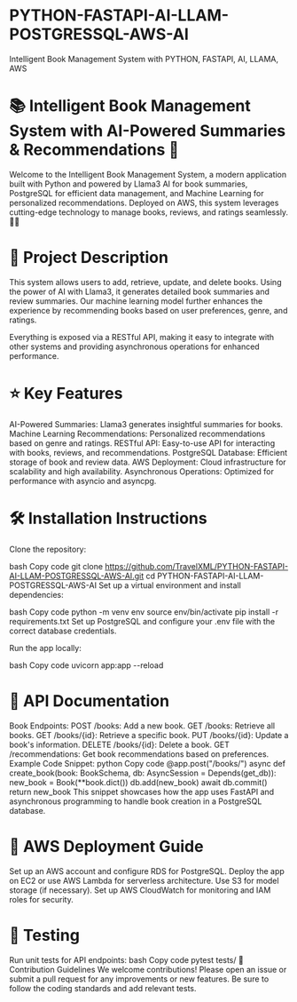 # PYTHON-FASTAPI-AI-LLAM-POSTGRESSQL-AWS-AI
Intelligent Book Management System with PYTHON, FASTAPI, AI, LLAMA, AWS
# 📚 Intelligent Book Management System with AI-Powered Summaries & Recommendations 🚀
Welcome to the Intelligent Book Management System, a modern application built with Python and powered by Llama3 AI for book summaries, PostgreSQL for efficient data management, and Machine Learning for personalized recommendations. Deployed on AWS, this system leverages cutting-edge technology to manage books, reviews, and ratings seamlessly. 📖✨

# 📝 Project Description
This system allows users to add, retrieve, update, and delete books. Using the power of AI with Llama3, it generates detailed book summaries and review summaries. Our machine learning model further enhances the experience by recommending books based on user preferences, genre, and ratings.

Everything is exposed via a RESTful API, making it easy to integrate with other systems and providing asynchronous operations for enhanced performance.

# ⭐ Key Features
AI-Powered Summaries: Llama3 generates insightful summaries for books.
Machine Learning Recommendations: Personalized recommendations based on genre and ratings.
RESTful API: Easy-to-use API for interacting with books, reviews, and recommendations.
PostgreSQL Database: Efficient storage of book and review data.
AWS Deployment: Cloud infrastructure for scalability and high availability.
Asynchronous Operations: Optimized for performance with asyncio and asyncpg.
# 🛠️ Installation Instructions
Clone the repository:

bash
Copy code
git clone https://github.com/TravelXML/PYTHON-FASTAPI-AI-LLAM-POSTGRESSQL-AWS-AI.git
cd PYTHON-FASTAPI-AI-LLAM-POSTGRESSQL-AWS-AI
Set up a virtual environment and install dependencies:

bash
Copy code
python -m venv env
source env/bin/activate
pip install -r requirements.txt
Set up PostgreSQL and configure your .env file with the correct database credentials.

Run the app locally:

bash
Copy code
uvicorn app:app --reload
# 🔗 API Documentation
Book Endpoints:
POST /books: Add a new book.
GET /books: Retrieve all books.
GET /books/{id}: Retrieve a specific book.
PUT /books/{id}: Update a book's information.
DELETE /books/{id}: Delete a book.
GET /recommendations: Get book recommendations based on preferences.
Example Code Snippet:
python
Copy code
@app.post("/books/")
async def create_book(book: BookSchema, db: AsyncSession = Depends(get_db)):
    new_book = Book(**book.dict())
    db.add(new_book)
    await db.commit()
    return new_book
This snippet showcases how the app uses FastAPI and asynchronous programming to handle book creation in a PostgreSQL database.

# 🚀 AWS Deployment Guide
Set up an AWS account and configure RDS for PostgreSQL.
Deploy the app on EC2 or use AWS Lambda for serverless architecture.
Use S3 for model storage (if necessary).
Set up AWS CloudWatch for monitoring and IAM roles for security.
# 🧪 Testing
Run unit tests for API endpoints:
bash
Copy code
pytest tests/
🤝 Contribution Guidelines
We welcome contributions! Please open an issue or submit a pull request for any improvements or new features. Be sure to follow the coding standards and add relevant tests.
